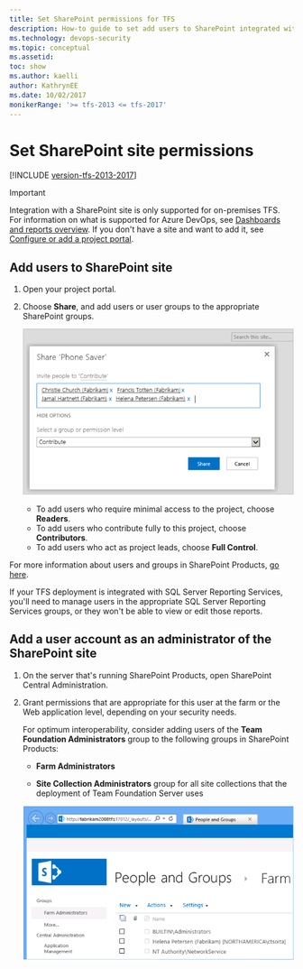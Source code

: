 ```yaml
---
title: Set SharePoint permissions for TFS
description: How-to guide to set add users to SharePoint integrated with Team Foundation Server (TFS)
ms.technology: devops-security
ms.topic: conceptual
ms.assetid: 
toc: show
ms.author: kaelli
author: KathrynEE
ms.date: 10/02/2017
monikerRange: '>= tfs-2013 <= tfs-2017'
---
```


# Set SharePoint site permissions

[!INCLUDE [version-tfs-2013-2017](../../includes/version-tfs-2013-2017.md)]

> [!IMPORTANT]
> Integration with a SharePoint site is only supported for on-premises TFS. For information on what is supported for Azure DevOps, see [Dashboards and reports overview](../../report/dashboards/overview.md). If you don't have a site and want to add it, see [Configure or add a project portal](../../project/configure-or-add-a-project-portal.md). 

## Add users to SharePoint site

1.  Open your project portal.

2.  Choose **Share**, and add users or user groups to the appropriate SharePoint groups.

    ![Choose the SharePoint group and add users](../accounts/media/add-users-team-project/invite-people.png)

    -   To add users who require minimal access to the project, choose **Readers**.
    -   To add users who contribute fully to this project, choose **Contributors**.
    -   To add users who act as project leads, choose **Full Control**.

For more information about users and groups in SharePoint Products,
[go here](/SharePoint/sites/determine-permission-levels-and-groups-in-sharepoint-server).

If your TFS deployment is integrated with SQL Server Reporting Services,
you'll need to manage users in the appropriate SQL Server Reporting Services groups,
or they won't be able to view or edit those reports.


## Add a user account as an administrator of the SharePoint site

1.  On the server that's running SharePoint Products, open SharePoint Central Administration.

2.  Grant permissions that are appropriate for this user at the farm or the Web application level, depending on your security needs.

	For optimum interoperability, consider adding users of the **Team Foundation Administrators** group
	to the following groups in SharePoint Products:

	-   **Farm Administrators**

	-   **Site Collection Administrators** group for all site collections that the deployment of Team Foundation Server uses

	![Follow instructions for your version of SharePoint](media/people-and-groups.png)